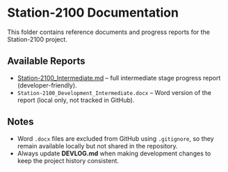 # Station-2100 Documentation

This folder contains reference documents and progress reports for the Station-2100 project.

## Available Reports
- [Station-2100_Intermediate.md](./Station-2100_Intermediate.md) – full intermediate stage progress report (developer-friendly).
- `Station-2100_Development_Intermediate.docx` – Word version of the report (local only, not tracked in GitHub).

## Notes
- Word `.docx` files are excluded from GitHub using `.gitignore`, so they remain available locally but not shared in the repository.
- Always update **DEVLOG.md** when making development changes to keep the project history consistent.
